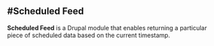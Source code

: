 #Scheduled Feed
----------

**Scheduled Feed** is a Drupal module that enables returning a particular piece of scheduled data based on the current timestamp.